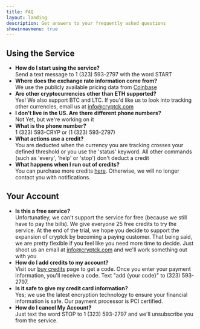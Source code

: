 ```yaml
---
title: FAQ
layout: landing
description: Get answers to your frequently asked questions
showinnavmenu: true
---
```


<!-- Main -->
<div id="main">

<section id="one">
	<div class="inner">
		<h2>Using the Service</h2>
		<ul>
			<li class="faq"><strong>How do I start using the service?</strong><br/>Send a text message to 1 (323) 593-2797 with the word START</li>
			<li class="faq"><strong>Where does the exchange rate information come from?</strong><br/>We use the publicly available pricing data from <a href="https://coinbase.com" target="_blank">Coinbase</a></li>
			<li class="faq"><strong>Are other cryptocurrencies other than ETH supported?</strong><br/>Yes! We also support BTC and LTC. If you'd like us to look into tracking other currencies, email us at <a href='mailto:info@cryptck.com'>info@cryptck.com</a></li>
			<li class="faq"><strong>I don't live in the US. Are there different phone numbers?</strong><br/>Not Yet, but we're working on it</li>
			<li><strong>What is the phone number?</strong><br/>1 (323) 593-CRYP or (1 (323) 593-2797)</li>
			<li><strong>What actions use a credit?</strong><br/>You are deducted when the currency you are tracking crosses your defined threshold or you use the 'status' keyword. All other commands (such as 'every', 'help' or 'stop') don't deduct a credit</li>
			<li><strong>What happens when I run out of credits?</strong><br/>You can purchase more credits <a href="https://cryptck.com/buy">here</a>. Otherwise, we will no longer contact you with notifications.</li>
		</ul>
		<h2>Your Account</h2>
		<ul>
		<li><strong>Is this a free service?</strong><br/>Unfortunatley, we can't support the service for free (because we still have to pay the bills). We give everyone 25 free credits to try the service. At the end of the trial, we hope you decide to support the expansion of cryptck by becoming a paying customer. That being said, we are pretty flexible if you feel like you need more time to decide. Just shoot us an email at <a href='mailto:info@cryptck.com'>info@cryptck.com</a> and we'll work something out with you</li>
		<li><strong>How do I add credits to my account?</strong><br/>Visit our <a href="/buy.html">buy credits</a> page to get a code. Once you enter your payment information, you'll receive a code. Text "add {your code}" to (323) 593-2797.</li>
		<li><strong>Is it safe to give my credit card information?</strong><br/>Yes; we use the latest encryption technology to ensure your financial information is safe. Our payment processor is PCI certified.</li>
		<li><strong>How do I cancel My Account?</strong><br/>Just text the word STOP to 1 (323) 593-2797 and we'll unsubscribe you from the service.</li>
		</ul>
	</div>
</section>

</div>
